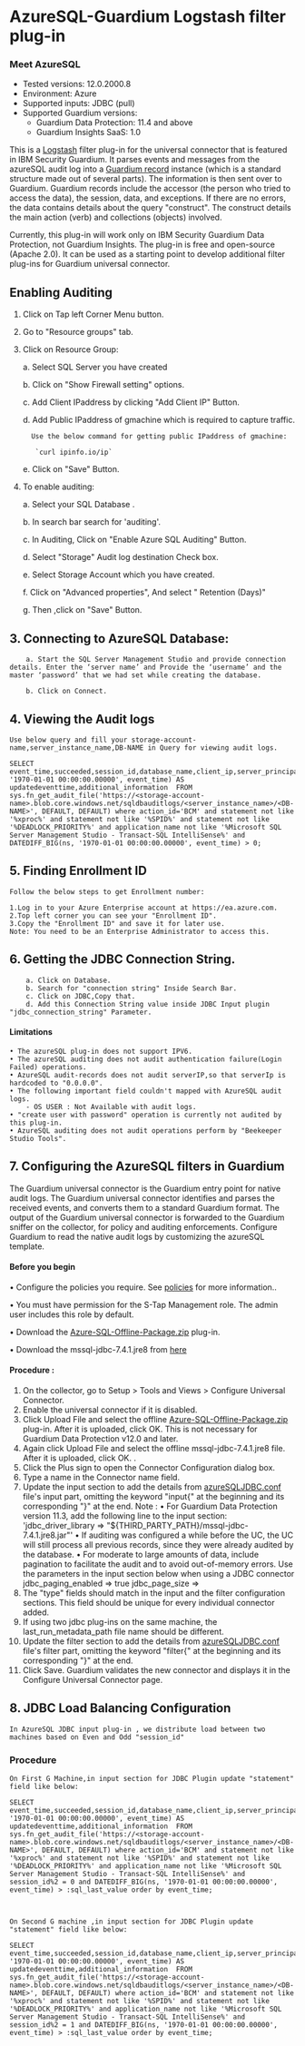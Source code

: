 # AzureSQL-Guardium Logstash filter plug-in

### Meet AzureSQL
* Tested versions: 12.0.2000.8
* Environment: Azure
* Supported inputs: JDBC (pull)
* Supported Guardium versions:
	* Guardium Data Protection: 11.4 and above
    * Guardium Insights SaaS: 1.0

This is a [Logstash](https://github.com/elastic/logstash) filter plug-in for the universal connector that is featured in IBM Security Guardium. It parses events and messages from the azureSQL audit log into a [Guardium record](https://github.com/IBM/universal-connectors/blob/main/common/src/main/java/com/ibm/guardium/universalconnector/commons/structures/Record.java) instance (which is a standard structure made out of several parts). The information is then sent over to Guardium. Guardium records include the accessor (the person who tried to access the data), the session, data, and exceptions. If there are no errors, the data contains details about the query "construct". The construct details the main action (verb) and collections (objects) involved.

Currently, this plug-in will work only on IBM Security Guardium Data Protection, not Guardium Insights.
The plug-in is free and open-source (Apache 2.0). It can be used as a starting point to develop additional filter plug-ins for Guardium universal connector.



##  Enabling Auditing

1. Click on Tap left Corner Menu button.
	
 2. Go to "Resource groups" tab.
	
 3. Click on Resource Group:
    
      a. Select SQL Server you have created

	b. Click on "Show Firewall setting" options.

	c. Add Client IPaddress by clicking "Add Client IP" Button.

	d. Add Public IPaddress of gmachine which is required to capture traffic.

          Use the below command for getting public IPaddress of gmachine:

           `curl ipinfo.io/ip`

	e. Click on "Save" Button.

5. To enable auditing:
    
	a. Select your SQL Database .

	b. In search bar search for 'auditing'.

	c. In Auditing, Click on "Enable Azure SQL Auditing" Button.

	d. Select "Storage" Audit log destination Check box.

	e. Select Storage Account which you have created.

	f. Click on "Advanced properties", And select " Retention (Days)"

	g. Then ,click on "Save" Button.
	
		
## 3. Connecting to AzureSQL Database:
		
		a. Start the SQL Server Management Studio and provide connection details. Enter the ‘server name’ and Provide the ‘username’ and the master ‘password’ that we had set while creating the database.
  
		b. Click on Connect.

		
## 4. Viewing the Audit logs

	Use below query and fill your storage-account-name,server_instance_name,DB-NAME in Query for viewing audit logs.
	
	SELECT event_time,succeeded,session_id,database_name,client_ip,server_principal_name,application_name,statement,server_instance_name,host_name,DATEDIFF_BIG(ns, '1970-01-01 00:00:00.00000', event_time) AS updatedeventtime,additional_information  FROM sys.fn_get_audit_file('https://<storage-account-name>.blob.core.windows.net/sqldbauditlogs/<server_instance_name>/<DB-NAME>', DEFAULT, DEFAULT) where action_id='BCM' and statement not like '%xproc%' and statement not like '%SPID%' and statement not like '%DEADLOCK_PRIORITY%' and application_name not like '%Microsoft SQL Server Management Studio - Transact-SQL IntelliSense%' and DATEDIFF_BIG(ns, '1970-01-01 00:00:00.00000', event_time) > 0;


## 5. Finding Enrollment ID

	Follow the below steps to get Enrollment number:

	1.Log in to your Azure Enterprise account at https://ea.azure.com.
	2.Top left corner you can see your "Enrollment ID".
	3.Copy the "Enrollment ID" and save it for later use.
	Note: You need to be an Enterprise Administrator to access this.	
		
## 6. Getting the JDBC Connection String.

		a. Click on Database.
		b. Search for "connection string" Inside Search Bar.
		c. Click on JDBC,Copy that.
		d. Add this Connection String value inside JDBC Input plugin "jdbc_connection_string" Parameter.


#### Limitations
	• The azureSQL plug-in does not support IPV6.
	• The azureSQL auditing does not audit authentication failure(Login Failed) operations.
	• AzureSQL audit-records does not audit serverIP,so that serverIp is hardcoded to "0.0.0.0".
	• The following important field couldn't mapped with AzureSQL audit logs. 
		- OS USER : Not Available with audit logs.
	• "create user with password" operation is currently not audited by this plug-in.
	• AzureSQL auditing does not audit operations perform by "Beekeeper Studio Tools".
	
	
## 7. Configuring the AzureSQL filters in Guardium

The Guardium universal connector is the Guardium entry point for native audit logs. The Guardium universal connector identifies and parses the received events, and converts them to a standard Guardium format. The output of the Guardium universal connector is forwarded to the Guardium sniffer on the collector, for policy and auditing enforcements. Configure Guardium to read the native audit logs by customizing the azureSQL template.


#### Before you begin

• Configure the policies you require. See [policies](/docs/#policies) for more information..

• You must have permission for the S-Tap Management role. The admin user includes this role by default.

• Download the [Azure-SQL-Offline-Package.zip](https://github.com/IBM/universal-connectors/raw/release-v1.2.0/filter-plugin/logstash-filter-azure-sql-guardium/AzureSQLOverJdbcPackage/AzureSQL/Azure-SQL-Offline-Package.zip) plug-in.

• Download the mssql-jdbc-7.4.1.jre8 from [here](https://jar-download.com/artifacts/com.microsoft.sqlserver/mssql-jdbc/7.4.1.jre8)

#### Procedure : 

1. On the collector, go to Setup > Tools and Views > Configure Universal Connector.
2. Enable the universal connector if it is disabled.
3. Click Upload File and select the offline [Azure-SQL-Offline-Package.zip](https://github.com/IBM/universal-connectors/raw/release-v1.2.0/filter-plugin/logstash-filter-azure-sql-guardium/AzureSQLOverJdbcPackage/AzureSQL/Azure-SQL-Offline-Package.zip) plug-in. After it is uploaded, click OK. This is not necessary for Guardium Data Protection v12.0 and later.
4. Again click Upload File and select the offline mssql-jdbc-7.4.1.jre8 file. After it is uploaded, click OK. . 
5. Click the Plus sign to open the Connector Configuration dialog box.
6. Type a name in the Connector name field.
7. Update the input section to add the details from [azureSQLJDBC.conf](https://github.com/IBM/universal-connectors/raw/main/filter-plugin/logstash-filter-azure-sql-guardium/azureSQLJDBC.conf) file's input part, omitting the keyword "input{" at the beginning and its corresponding "}" at the end.
	Note : • For Guardium Data Protection version 11.3, add the following line to the input section:
	'jdbc_driver_library => "${THIRD_PARTY_PATH}/mssql-jdbc-7.4.1.jre8.jar"'
		• If auditing was configured a while before the UC, the UC will still process all previous records, since they were already audited by the database.
		• For moderate to large amounts of data, include pagination to facilitate the audit and to avoid out-of-memory errors. Use the parameters in the input section below when using a JDBC connector
			jdbc_paging_enabled => true
			jdbc_page_size => <size> 
8. The "type" fields should match in the input and the filter configuration sections. This field should be unique for every individual connector added.
9. If using two jdbc plug-ins on the same machine, the last_run_metadata_path file name should be different.
10. Update the filter section to add the details from [azureSQLJDBC.conf](https://github.com/IBM/universal-connectors/raw/main/filter-plugin/logstash-filter-azure-sql-guardium/azureSQLJDBC.conf) file's filter part, omitting the keyword "filter{" at the beginning and its corresponding "}" at the end.
11. Click Save. Guardium validates the new connector and displays it in the Configure Universal Connector page.


## 8. JDBC Load Balancing Configuration

	In AzureSQL JDBC input plug-in , we distribute load between two machines based on Even and Odd "session_id"
	
### Procedure

	On First G Machine,in input section for JDBC Plugin update "statement" field like below:
	
	SELECT event_time,succeeded,session_id,database_name,client_ip,server_principal_name,application_name,statement,server_instance_name,host_name,DATEDIFF_BIG(ns, '1970-01-01 00:00:00.00000', event_time) AS updatedeventtime,additional_information  FROM sys.fn_get_audit_file('https://<storage-account-name>.blob.core.windows.net/sqldbauditlogs/<server_instance_name>/<DB-NAME>', DEFAULT, DEFAULT) where action_id='BCM' and statement not like '%xproc%' and statement not like '%SPID%' and statement not like '%DEADLOCK_PRIORITY%' and application_name not like '%Microsoft SQL Server Management Studio - Transact-SQL IntelliSense%' and session_id%2 = 0 and DATEDIFF_BIG(ns, '1970-01-01 00:00:00.00000', event_time) > :sql_last_value order by event_time;

		
		
	On Second G machine ,in input section for JDBC Plugin update "statement" field like below:
	
	SELECT event_time,succeeded,session_id,database_name,client_ip,server_principal_name,application_name,statement,server_instance_name,host_name,DATEDIFF_BIG(ns, '1970-01-01 00:00:00.00000', event_time) AS updatedeventtime,additional_information  FROM sys.fn_get_audit_file('https://<storage-account-name>.blob.core.windows.net/sqldbauditlogs/<server_instance_name>/<DB-NAME>', DEFAULT, DEFAULT) where action_id='BCM' and statement not like '%xproc%' and statement not like '%SPID%' and statement not like '%DEADLOCK_PRIORITY%' and application_name not like '%Microsoft SQL Server Management Studio - Transact-SQL IntelliSense%' and session_id%2 = 1 and DATEDIFF_BIG(ns, '1970-01-01 00:00:00.00000', event_time) > :sql_last_value order by event_time;
	
		
